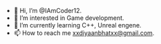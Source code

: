 - 👋 Hi, I’m @IAmCoder12.
- 👀 I’m interested in Game development.
- 🌱 I’m currently learning C++, Unreal engene.
- 📫 How to reach me xxdiyaanbhatxx@gmail.com.

<!---
IAmCoder12/IAmCoder12 is a ✨ special ✨ repository because its `README.md` (this file) appears on your GitHub profile.
You can click the Preview link to take a look at your changes.
--->
